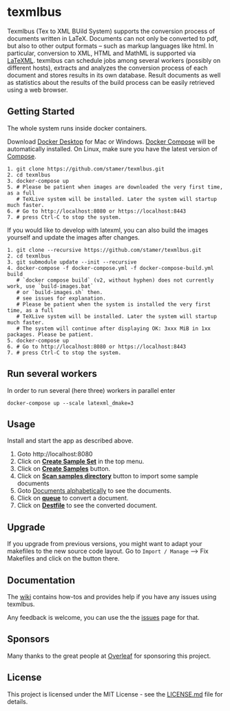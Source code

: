 # texmlbus

Texmlbus (Tex to XML BUild System) supports the conversion process of documents written in LaTeX. Documents can not only be converted to pdf, but also to other output formats – such as markup languages like html. In particular, conversion to XML, HTML and MathML is supported via [LaTeXML](https://dlmf.nist.gov/LaTeXML/). texmlbus can schedule jobs among several workers (possibly on different hosts), extracts and analyzes the conversion process of each document and stores results in its own database. Result documents as well as statistics about the results of the build process can be easily retrieved using a web browser.

## Getting Started

The whole system runs inside docker containers.

Download [Docker Desktop](https://www.docker.com/products/docker-desktop) for Mac or Windows. [Docker Compose](https://docs.docker.com/compose) will be automatically installed. On Linux, make sure you have the latest version of [Compose](https://docs.docker.com/compose/install/).

```
1. git clone https://github.com/stamer/texmlbus.git
2. cd texmlbus
3. docker-compose up
5. # Please be patient when images are downloaded the very first time, as a full 
   # TeXLive system will be installed. Later the system will startup much faster.
6. # Go to http://localhost:8080 or https://localhost:8443
7. # press Ctrl-C to stop the system.
```

If you would like to develop with latexml, you can also build the images yourself and update the images after changes.

```
1. git clone --recursive https://github.com/stamer/texmlbus.git
2. cd texmlbus
3. git submodule update --init --recursive
4. docker-compose -f docker-compose.yml -f docker-compose-build.yml build
   # `docker compose build` (v2, without hyphen) does not currently work, use `build-images.bat` 
   # or `build-images.sh` then.
   # see issues for explanation.
   # Please be patient when the system is installed the very first time, as a full 
   # TeXLive system will be installed. Later the system will startup much faster.
   # The system will continue after displaying OK: 3xxx MiB in 1xx packages. Please be patient.
5. docker-compose up
6. # Go to http://localhost:8080 or https://localhost:8443
7. # press Ctrl-C to stop the system.
```

## Run several workers
In order to run several (here three) workers in parallel enter
```
docker-compose up --scale latexml_dmake=3
```

## Usage

Install and start the app as described above.

1. Goto http://localhost:8080
2. Click on <a href="https://github.com/stamer/texmlbus/wiki/images/texmlbus_home.png" target="_texmlbus">__Create Sample Set__</a> in the top menu.
2. Click on <a href="https://github.com/stamer/texmlbus/wiki/images/texmlbus_create_samples.png" target="_texmlbus">__Create Samples__</a> button.
3. Click on <a href="https://github.com/stamer/texmlbus/wiki/images/texmlbus_scan_samples.png" target="_texmlbus">__Scan samples directory__</a> button to import some sample documents
4. Goto <a href="https://github.com/stamer/texmlbus/wiki/images/texmlbus_documents_start.png" target="_texmlbus">Documents alphabetically</a> to see the documents.
5. Click on <a href="https://github.com/stamer/texmlbus/wiki/images/texmlbus_sample_documents.png" target="_texmlbus">__queue__</a> to convert a document.
6. Click on <a href="https://github.com/stamer/texmlbus/wiki/images/texmlbus_sample_documents.png" target="_texmlbus">__Destfile__</a> to see the converted document.

## Upgrade ##

If you upgrade from previous versions, you might want to adapt your makefiles to the new source code layout. Go to `Import / Manage` --> Fix Makefiles and click on the button there. 

## Documentation

The [wiki](https://github.com/stamer/texmlbus/wiki) contains how-tos and provides help if you have any issues using texmlbus.

Any feedback is welcome, you can use the the [issues](https://github.com/stamer/texmlbus/issues) page for that.

## Sponsors

Many thanks to the great people at [Overleaf](https://www.overleaf.com) for sponsoring this project.

## License

This project is licensed under the MIT License - see the [LICENSE.md](LICENSE.md) file for details.



